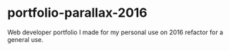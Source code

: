 # portfolio-parallax-2016
Web developer portfolio I made for my personal use on 2016 refactor for a general use.

